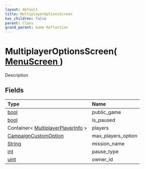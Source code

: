```yaml
---
layout: default
title: MultiplayerOptionsScreen
has_children: false
parent: Class
grand_parent: Game Reflection
---
```

# MultiplayerOptionsScreen( [ MenuScreen ](/riftbreaker-wiki/docs/game-reflection/classes/menu_screen/) )
Description 

## Fields

| Type | Name |
|:----------|:--------------|
| [bool](/riftbreaker-wiki/docs/game-reflection/components/bool/) | public_game |
| [bool](/riftbreaker-wiki/docs/game-reflection/components/bool/) | is_paused |
| Container< [MultiplayerPlayerInfo](/riftbreaker-wiki/docs/game-reflection/classes/multiplayer_player_info/) > | players |
| [CampaignCustomOption](/riftbreaker-wiki/docs/game-reflection/classes/campaign_custom_option/) | max_players_option |
| [String](/riftbreaker-wiki/docs/game-reflection/components/string/) | mission_name |
| [int](/riftbreaker-wiki/docs/game-reflection/enums/int/) | pause_type |
| [uint](/riftbreaker-wiki/docs/game-reflection/components/uint/) | owner_id |

